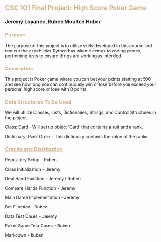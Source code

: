 ## <span style="color:tan"> CSC 101 Final Project: High Score Poker Game
### Jeremy Lopanec, Ruben Moulton Huber

### <span style="color:tan"> Purpose 
The purpose of this project is to utilize skills developed in this course and test out 
the capabilities Python has when it comes to coding games, performing tests to ensure things
are working as intended. 

### <span style="color:tan"> Description
This project is Poker game where you can bet your points starting at 500 and see how 
long you can continuously win or lose before you exceed your personal high score or lose with 0 points.

### <span style="color:tan"> Data Structures To Be Used
We will utilize Classes, Lists, Dictionaries, Strings, and Control Structures in the project.

Class: Card - Will set up object 'Card' that contains a suit and a rank. 

Dictionary: Rank Order - This dictionary contains the value of the ranks 

### <span style="color:tan"> <ins> Credits and Distribution
Repository Setup - Ruben 

Class Initialization - Jeremy

Deal Hand Function - Jeremy / Ruben

Compare Hands Function - Jeremy

Main Game Implementation - Jeremy

Bet Function - Ruben

Data Test Cases - Jeremy

Poker Game Test Cases - Ruben

Markdown - Ruben





